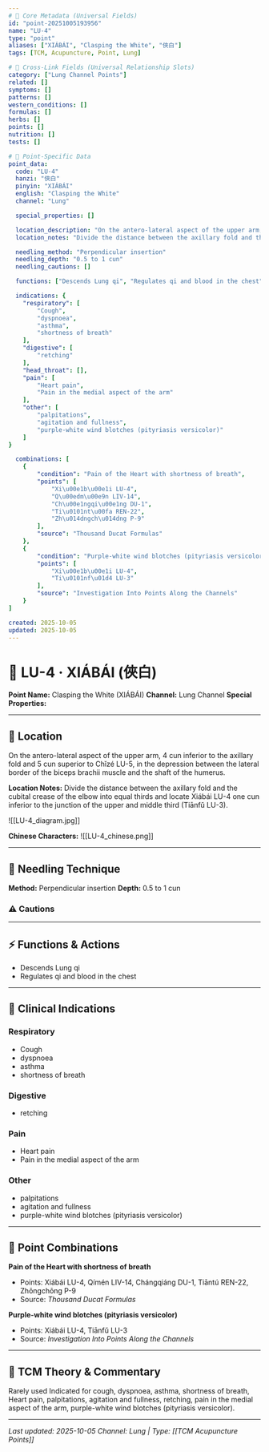 ```yaml
---
# 🔹 Core Metadata (Universal Fields)
id: "point-20251005193956"
name: "LU-4"
type: "point"
aliases: ["XIÁBÁI", "Clasping the White", "俠白"]
tags: [TCM, Acupuncture, Point, Lung]

# 🔹 Cross-Link Fields (Universal Relationship Slots)
category: ["Lung Channel Points"]
related: []
symptoms: []
patterns: []
western_conditions: []
formulas: []
herbs: []
points: []
nutrition: []
tests: []

# 🔹 Point-Specific Data
point_data:
  code: "LU-4"
  hanzi: "俠白"
  pinyin: "XIÁBÁI"
  english: "Clasping the White"
  channel: "Lung"

  special_properties: []

  location_description: "On the antero-lateral aspect of the upper arm, 4 cun inferior to the axillary fold and 5 cun superior to Chǐzé LU-5, in the depression between the lateral border of the biceps brachii muscle and the shaft of the humerus."
  location_notes: "Divide the distance between the axillary fold and the cubital crease of the elbow into equal thirds and locate Xiábái LU-4 one cun inferior to the junction of the upper and middle third (Tiānfǔ LU-3)."

  needling_method: "Perpendicular insertion"
  needling_depth: "0.5 to 1 cun"
  needling_cautions: []

  functions: ["Descends Lung qi", "Regulates qi and blood in the chest"]

  indications: {
    "respiratory": [
        "Cough",
        "dyspnoea",
        "asthma",
        "shortness of breath"
    ],
    "digestive": [
        "retching"
    ],
    "head_throat": [],
    "pain": [
        "Heart pain",
        "Pain in the medial aspect of the arm"
    ],
    "other": [
        "palpitations",
        "agitation and fullness",
        "purple-white wind blotches (pityriasis versicolor)"
    ]
}

  combinations: [
    {
        "condition": "Pain of the Heart with shortness of breath",
        "points": [
            "Xi\u00e1b\u00e1i LU-4",
            "Q\u00edm\u00e9n LIV-14",
            "Ch\u00e1ngqi\u00e1ng DU-1",
            "Ti\u0101nt\u00fa REN-22",
            "Zh\u014dngch\u014dng P-9"
        ],
        "source": "Thousand Ducat Formulas"
    },
    {
        "condition": "Purple-white wind blotches (pityriasis versicolor)",
        "points": [
            "Xi\u00e1b\u00e1i LU-4",
            "Ti\u0101nf\u01d4 LU-3"
        ],
        "source": "Investigation Into Points Along the Channels"
    }
]

created: 2025-10-05
updated: 2025-10-05
---
```


# 📍 LU-4 · XIÁBÁI (俠白)

**Point Name:** Clasping the White (XIÁBÁI)
**Channel:** Lung Channel
**Special Properties:** 

---

## 📍 Location

On the antero-lateral aspect of the upper arm, 4 cun inferior to the axillary fold and 5 cun superior to Chǐzé LU-5, in the depression between the lateral border of the biceps brachii muscle and the shaft of the humerus.

**Location Notes:**
Divide the distance between the axillary fold and the cubital crease of the elbow into equal thirds and locate Xiábái LU-4 one cun inferior to the junction of the upper and middle third (Tiānfǔ LU-3).

![[LU-4_diagram.jpg]]

**Chinese Characters:** ![[LU-4_chinese.png]]

---

## 🔧 Needling Technique

**Method:** Perpendicular insertion
**Depth:** 0.5 to 1 cun

### ⚠️ Cautions

---

## ⚡ Functions & Actions
- Descends Lung qi
- Regulates qi and blood in the chest

---

## 🎯 Clinical Indications

### Respiratory
- Cough
- dyspnoea
- asthma
- shortness of breath

### Digestive
- retching

### Pain
- Heart pain
- Pain in the medial aspect of the arm

### Other
- palpitations
- agitation and fullness
- purple-white wind blotches (pityriasis versicolor)

---

## 🔗 Point Combinations

**Pain of the Heart with shortness of breath**
- Points: Xiábái LU-4, Qímén LIV-14, Chángqiáng DU-1, Tiāntú REN-22, Zhōngchōng P-9
- Source: *Thousand Ducat Formulas*

**Purple-white wind blotches (pityriasis versicolor)**
- Points: Xiábái LU-4, Tiānfǔ LU-3
- Source: *Investigation Into Points Along the Channels*

---

## 🧬 TCM Theory & Commentary

Rarely used
Indicated for cough, dyspnoea, asthma, shortness of breath, Heart pain, palpitations, agitation and fullness, retching, pain in the medial aspect of the arm, purple-white wind blotches (pityriasis versicolor).

---

*Last updated: 2025-10-05*
*Channel: Lung | Type: [[TCM Acupuncture Points]]*
